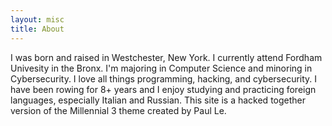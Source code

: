```yaml
---
layout: misc
title: About
---
```


I was born and raised in Westchester, New York. I currently attend Fordham Univesity in the Bronx. I'm majoring in Computer Science and minoring in Cybersecurity. I love all things programming, hacking, and cybersecurity. I have been rowing for 8+ years and I enjoy studying and practicing foreign languages, especially Italian and Russian. This site is a hacked together version of the Millennial 3 theme created by Paul Le.
